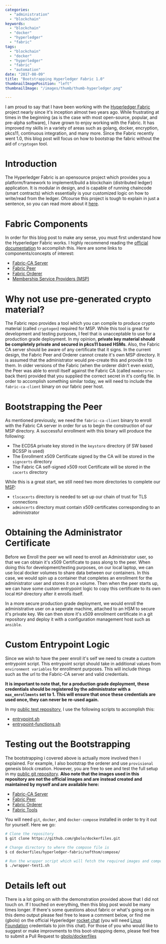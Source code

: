 ```yaml
---
categories:
  - "administration"
  - "blockchain"
keywords:
  - "blockchain"
  - "docker"
  - "hyperledger"
  - "fabric"
tags:
  - "blockchain"
  - "docker"
  - "hyperledger"
  - "fabric"
  - "automation"
date: "2017-08-09"
title: "Bootstrapping Hyperledger Fabric 1.0"
thumbnailImagePosition: "left"
thumbnailImage: "/images/thumb/thumb-hyperledger.png"

---
```


I am proud to say that I have been working with the [Hyperledger Fabric](https://www.hyperledger.org/projects/fabric) project nearly since it's inception almost two years ago. While frustrating at times in the beginning (as is the case with most open-source, popular, and pre-alpha software), I have grown to enjoy working with the Fabric. It has improved my skills in a variety of areas such as golang, docker, encryption, pkcs11, continuous integration, and many more. Since the Fabric recently went 1.0, this blog post will focus on how to bootstrap the fabric without the aid of `cryptogen` tool.
<!--more-->

<!-- toc -->

# Introduction
The Hyperledger Fabric is an opensource project which provides you a platform/framework to implement/build a blockchain (distributed ledger) application. It is modular in design, and is capable of running chaincode (smart contracts) which essentially is your customized logic on how to write/read from the ledger. Ofcourse this project is tough to explain in just a sentence, so you can read more about it [here](http://hyperledger-fabric.readthedocs.io/en/latest/blockchain.html).

# Fabric Components
In order for this blog post to make any sense, you must first understand how the Hyperledger Fabric works. I highly recommend reading the [official documentation](http://hyperledger-fabric.readthedocs.io/en/latest) to accomplish this. Here are some links to components/concepts of interest:

 - [Fabric-CA Server](http://hyperledger-fabric-ca.readthedocs.io/en/latest/users-guide.html#overview)
 - [Fabric Peer](http://hyperledger-fabric.readthedocs.io/en/latest/arch-deep-dive.html)
 - [Fabric Orderer](http://hyperledger-fabric.readthedocs.io/en/latest/arch-deep-dive.html)
 - [Membership Service Providers (MSP)](http://hyperledger-fabric.readthedocs.io/en/latest/msp.html)

# Why not use pre-generated crypto material?
The Fabric repo provides a tool which you can compile to produce crypto material (called `cryptogen`) required for MSP. While this tool is great for development and testing purposes, I feel that is unacceptable to use for a production grade deployment. In my opinion, **private key material should be completely private and secured in pkcs11 based HSMs**. Also, the Fabric CA server should be aware of any certificate that it signs. In the current design, the Fabric Peer and Orderer cannot create it's own MSP directory. It is assumed that the administrator would pre-create this and provide it to them. In older versions of the Fabric (when the orderer didn't even exist), the Peer was able to enroll itself against the Fabric CA (called `membersrvc` back then) provided that you supplied the correct secret in it's config file. In order to accomplish something similar today, we will need to include the `fabric-ca-client` binary on our fabric peer host.

# Bootstrapping the Peer
As mentioned previously, we need the `fabric-ca-client` binary to enroll with the Fabric CA server in order for us to begin the construction of our MSP directory. A successful enrollment with this binary will produce the following:

 - The ECDSA private key stored in the `keystore` directory (if SW based BCSSP is used)
 - The Enrollment x509 Certificate signed by the CA will be stored in the `signcerts` directory
 - The Fabric CA self-signed x509 root Certificate will be stored in the `cacerts` directory

While this is a great start, we still need two more directories to complete our [MSP](http://hyperledger-fabric.readthedocs.io/en/latest/msp.html):

 - `tlscacerts` directory is needed to set up our chain of trust for TLS connections
 - `admincerts` directory must contain x509 certificates corresponding to an administrator

# Obtaining the Administrator Certificate
Before we Enroll the peer we will need to enroll an Administrator user, so that we can obtain it's x509 Certificate to pass along to the peer. When doing this for development/testing purposes, on our local laptop, we can use local docker volumes to share data between our containers. In this case, we would spin up a container that completes an enrollment for the administrator user and stores it on a volume. Then when the peer starts up, we can have some custom entrypoint logic to copy this certificate to its own local `MSP` directory after it enrolls itself.

In a more secure production grade deployment, we would enroll the administrative user on a seperate machine, attached to an HSM to secure it's private key. We can then store it's x509 enrollment certificate in a git repository and deploy it with a configuration management host such as `ansible`.

# Custom Entrypoint Logic
Since we wish to have the peer enroll it's self we need to create a custom entrypoint script. This entrypoint script should take in additional values from `environment variables` for enrollment purposes. This will include things such as the url to the Fabric-CA server and valid credentials.

**It is important to note that, for a production grade deployment, these credentials should be registered by the administrator with a `max_enrollments` set to 1. This will ensure that once these credentials are used once, they can never be re-used again.**

In my [public test repository](https://github.com/gbolo/dockerfiles/tree/master/hyperledger-fabric/softhsm/compose), I use the following scripts to accomplish this:

 - [entrypoint.sh](https://github.com/gbolo/dockerfiles/blob/master/hyperledger-fabric/softhsm/dockerfiles/install/entrypoint.sh)
 - [entrypoint-functions.sh](https://github.com/gbolo/dockerfiles/blob/master/hyperledger-fabric/softhsm/dockerfiles/install/entrypoint-functions.sh)

# Testing out the Bootstrapping
The bootstrapping i covered above is actually more involved then I explained. For example, I also bootstrap the orderer and use `provisional` genesis block creation. However, you are free to see and test the full setup in my [public git repository](https://github.com/gbolo/dockerfiles/tree/master/hyperledger-fabric/softhsm/compose). **Also note that the images used in this repository are not the official images and are instead created and maintained by myself and are available here:**

 - [Fabric-CA Server](https://hub.docker.com/r/gbolo/fabric-ca/)
 - [Fabric Peer](https://hub.docker.com/r/gbolo/fabric-peer/)
 - [Fabric Orderer](https://hub.docker.com/r/gbolo/fabric-orderer/)
 - [Fabric Tools](https://hub.docker.com/r/gbolo/fabric-tools/)

You will need `git`, `docker`, and `docker-compose` installed in order to try it out for yourself. Here we go:

```bash
# Clone the repository
$ git clone https://github.com/gbolo/dockerfiles.git

# Change directory to where the compose file is
$ cd dockerfiles/hyperledger-fabric/softhsm/compose/

# Run the wrapper script which will fetch the required images and compose the environment
$ ./wrapper-test1.sh
```

# Details left out
There is a lot going on with the demonstration provided above that I did not touch on. If I touched on everything, then this blog post would be many times longer. If there's some questions about fabric or what's going on in this demo output please feel free to leave a comment below, or find me (gbolo) on the official Hyperledger [rocket chat](https://chat.hyperledger.org) (you will need [Linux Foundation](https://www.linuxfoundation.org/) credentials to join this chat). For those of you who would like to suggest or make improvments to this boot-strapping demo, please feel free to submit a Pull Request to [gbolo/dockerfiles](https://github.com/gbolo/dockerfiles)
